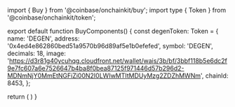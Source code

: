 import { Buy } from '@coinbase/onchainkit/buy'; 
import type { Token } from '@coinbase/onchainkit/token';
 
export default function BuyComponents() { 
  const degenToken: Token = {
    name: 'DEGEN',
    address: '0x4ed4e862860bed51a9570b96d89af5e1b0efefed',
    symbol: 'DEGEN',
    decimals: 18,
    image:
    'https://d3r81g40ycuhqg.cloudfront.net/wallet/wais/3b/bf/3bbf118b5e6dc2f9e7fc607a6e7526647b4ba8f0bea87125f971446d57b296d2-MDNmNjY0MmEtNGFiZi00N2I0LWIwMTItMDUyMzg2ZDZhMWNm',
    chainId: 8453,
  };
 
  return ( 
    <Buy toToken={degenToken} isSponsored /> 
  ) 
}

